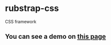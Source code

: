 # rubstrap-css
CSS framework
## You can see a demo on <a href="https://rsginer.github.io/rubstrap-css/">this page</a>
